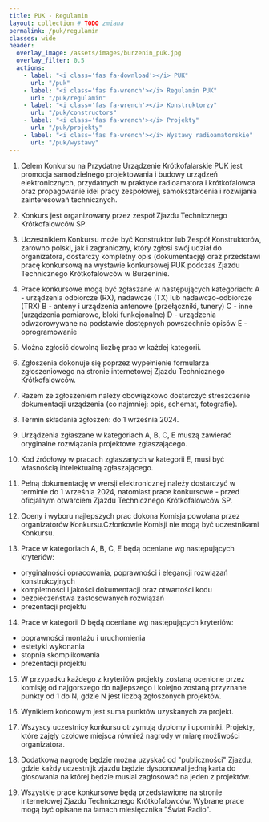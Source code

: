 ```yaml
---
title: PUK - Regulamin
layout: collection # TODO zmiana
permalink: /puk/regulamin
classes: wide
header:
  overlay_image: /assets/images/burzenin_puk.jpg
  overlay_filter: 0.5
  actions:
    - label: "<i class='fas fa-download'></i> PUK"
      url: "/puk"
    - label: "<i class='fas fa-wrench'></i> Regulamin PUK"
      url: "/puk/regulamin"
    - label: "<i class='fas fa-wrench'></i> Konstruktorzy"
      url: "/puk/constructors"
    - label: "<i class='fas fa-wrench'></i> Projekty"
      url: "/puk/projekty"
    - label: "<i class='fas fa-wrench'></i> Wystawy radioamatorskie"
      url: "/puk/wystawy"
---
```


1. Celem Konkursu na Przydatne Urządzenie Krótkofalarskie PUK jest promocja samodzielnego projektowania i budowy urządzeń elektronicznych, przydatnych w praktyce radioamatora i krótkofalowca oraz propagowanie idei pracy zespołowej, samokształcenia i rozwijania zainteresowań technicznych.

2. Konkurs jest organizowany  przez zespół Zjazdu Technicznego Krótkofalowców SP.

3. Uczestnikiem Konkursu może być Konstruktor lub Zespół Konstruktorów, zarówno polski, jak i zagraniczny, który zgłosi swój udział do organizatora, dostarczy kompletny opis (dokumentację) oraz przedstawi  pracę konkursową na wystawie konkursowej PUK podczas Zjazdu Technicznego Krótkofalowców w Burzeninie.

4. Prace konkursowe mogą być zgłaszane w następujących kategoriach:
A - urządzenia odbiorcze (RX), nadawcze (TX)  lub nadawczo-odbiorcze (TRX)
B - anteny i urządzenia antenowe (przełączniki,  tunery)
C - inne (urządzenia pomiarowe, bloki funkcjonalne)
D - urządzenia odwzorowywane na podstawie dostępnych powszechnie opisów
E - oprogramowanie

5. Można zgłosić dowolną liczbę prac w każdej kategorii.

6. Zgłoszenia dokonuje się poprzez wypełnienie  formularza  zgłoszeniowego na stronie internetowej Zjazdu Technicznego Krótkofalowców.

7. Razem  ze zgłoszeniem  należy obowiązkowo  dostarczyć  streszczenie dokumentacji urządzenia (co najmniej: opis, schemat, fotografie).

8. Termin składania zgłoszeń: do 1 września 2024.

9. Urządzenia zgłaszane w kategoriach A, B, C, E muszą zawierać oryginalne rozwiązania projektowe zgłaszającego.

10. Kod źródłowy w pracach zgłaszanych w kategorii E, musi być własnością intelektualną zgłaszającego.

11. Pełną dokumentację w wersji elektronicznej należy dostarczyć w terminie do 1 września 2024, natomiast prace konkursowe - przed oficjalnym otwarciem Zjazdu Technicznego Krótkofalowców SP.

12. Oceny i wyboru najlepszych prac dokona Komisja powołana przez organizatorów Konkursu.Członkowie Komisji nie mogą być uczestnikami Konkursu.

13. Prace w kategoriach A, B, C, E będą oceniane wg następujących kryteriów:
- oryginalności opracowania, poprawności i elegancji rozwiązań konstrukcyjnych
- kompletności i jakości dokumentacji oraz otwartości kodu
- bezpieczeństwa zastosowanych rozwiązań
- prezentacji projektu

14. Prace w kategorii D będą oceniane wg następujących kryteriów:
- poprawności montażu i uruchomienia
- estetyki wykonania 
- stopnia skomplikowania
- prezentacji projektu

15. W przypadku każdego z kryteriów projekty zostaną ocenione przez komisję od najgorszego do najlepszego i kolejno zostaną przyznane punkty od 1 do N, gdzie N jest liczbą zgłoszonych projektów.

16. Wynikiem końcowym jest suma punktów uzyskanych za projekt.

17. Wszyscy uczestnicy konkursu otrzymują dyplomy i upominki. Projekty, które zajęły czołowe miejsca również nagrody w miarę możliwości organizatora.

18. Dodatkową nagrodę będzie można uzyskać od "publiczności" Zjazdu, gdzie każdy uczestnijk zjazdu będzie dysponowal jedną karta do głosowania na której będzie musial zagłosować na jeden z projektów. 

19. Wszystkie prace konkursowe będą przedstawione na stronie internetowej Zjazdu Technicznego Krótkofalowców. Wybrane prace mogą być opisane na łamach miesięcznika "Świat Radio".